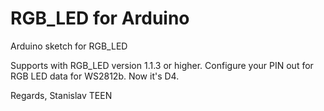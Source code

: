 # RGB_LED for Arduino
Arduino sketch for RGB_LED

Supports with RGB_LED version 1.1.3 or higher.
Configure your PIN out for RGB LED data for WS2812b. Now it's D4.



Regards,
Stanislav TEEN

